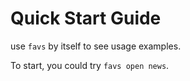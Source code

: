 # Quick Start Guide

use `favs` by itself to see usage examples.

To start, you could try `favs open news`.
